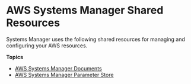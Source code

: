# AWS Systems Manager Shared Resources<a name="systems-manager-shared-resources"></a>

Systems Manager uses the following shared resources for managing and configuring your AWS resources\.

**Topics**
+ [AWS Systems Manager Documents](sysman-ssm-docs.md)
+ [AWS Systems Manager Parameter Store](systems-manager-parameter-store.md)